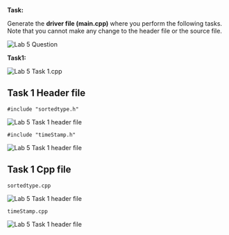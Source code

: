 **Task:**

Generate the **driver file (main.cpp)** where you perform the following tasks. Note that you cannot make any change to
the header file or the source file.

![Lab 5 Question](https://github.com/IAFahim/CSE225/blob/master/C%2B%2B/Lab/Lab_5/Question/task.png)

**Task1:** 

![Lab 5 Task 1.cpp](https://github.com/IAFahim/CSE225/blob/master/C%2B%2B/Lab/Lab_5/Task_1/main.cpp.png)

## Task 1 Header file
`#include "sortedtype.h"`

![Lab 5 Task 1 header file](https://github.com/IAFahim/CSE225/blob/master/C%2B%2B/Lab/Lab_5/Task_1/sortedtype.h.png)

`#include "timeStamp.h"`

![Lab 5 Task 1 header file](https://github.com/IAFahim/CSE225/blob/master/C%2B%2B/Lab/Lab_5/Task_1/timeStamp.h.png)


## Task 1 Cpp file
`sortedtype.cpp`

![Lab 5 Task 1 header file](https://github.com/IAFahim/CSE225/blob/master/C%2B%2B/Lab/Lab_5/Task_1/sortedtype.cpp.png)

`timeStamp.cpp`

![Lab 5 Task 1 header file](https://github.com/IAFahim/CSE225/blob/master/C%2B%2B/Lab/Lab_5/Task_1/timeStamp.cpp.png)